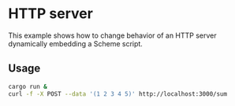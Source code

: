 # HTTP server

This example shows how to change behavior of an HTTP server dynamically embedding a Scheme script.

## Usage

```sh
cargo run &
curl -f -X POST --data '(1 2 3 4 5)' http://localhost:3000/sum
```
